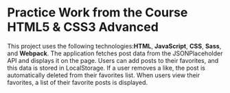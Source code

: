 # Practice Work from the Course HTML5 & CSS3 Advanced
This project uses the following technologies:**HTML**, **JavaScript**, **CSS**, **Sass**, and **Webpack**.
The application fetches post data from the JSONPlaceholder API and displays it on the page. 
Users can add posts to their favorites, and this data is stored in LocalStorage.
If a user removes a like, the post is automatically deleted from their favorites list. 
When users view their favorites, a list of their favorite posts is displayed.


